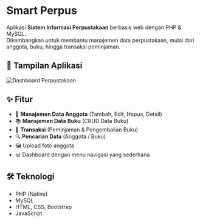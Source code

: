 # Smart Perpus

Aplikasi **Sistem Informasi Perpustakaan** berbasis web dengan PHP & MySQL.  
Dikembangkan untuk membantu manajemen data perpustakaan, mulai dari anggota, buku, hingga transaksi peminjaman.

## 📸 Tampilan Aplikasi
![Dashboard Perpustakaan](screenshot.png)

## ✨ Fitur
- 👤 **Manajemen Data Anggota** (Tambah, Edit, Hapus, Detail)  
- 📚 **Manajemen Data Buku** (CRUD Data Buku)  
- 🔄 **Transaksi** (Peminjaman & Pengembalian Buku)  
- 🔍 **Pencarian Data** (Anggota / Buku)  
- 🖼️ Upload foto anggota  
- 📊 Dashboard dengan menu navigasi yang sederhana  

## 🛠️ Teknologi
- PHP (Native)
- MySQL
- HTML, CSS, Bootstrap
- JavaScript

